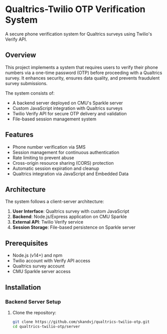 # Qualtrics-Twilio OTP Verification System

A secure phone verification system for Qualtrics surveys using Twilio's Verify API.

## Overview

This project implements a system that requires users to verify their phone numbers via a one-time password (OTP) before proceeding with a Qualtrics survey. It enhances security, ensures data quality, and prevents fraudulent survey submissions.

The system consists of:
- A backend server deployed on CMU's Sparkle server
- Custom JavaScript integration with Qualtrics surveys
- Twilio Verify API for secure OTP delivery and validation
- File-based session management system

## Features

- Phone number verification via SMS
- Session management for continuous authentication
- Rate limiting to prevent abuse
- Cross-origin resource sharing (CORS) protection
- Automatic session expiration and cleanup
- Qualtrics integration via JavaScript and Embedded Data

## Architecture

The system follows a client-server architecture:

1. **User Interface**: Qualtrics survey with custom JavaScript
2. **Backend**: Node.js/Express application on CMU Sparkle 
3. **External API**: Twilio Verify service
4. **Session Storage**: File-based persistence on Sparkle server

## Prerequisites

- Node.js (v14+) and npm
- Twilio account with Verify API access
- Qualtrics survey account
- CMU Sparkle server access

## Installation

### Backend Server Setup

1. Clone the repository:
   ```bash
   git clone https://github.com/skandvj/qualtrics-twilio-otp.git
   cd qualtrics-twilio-otp/server
